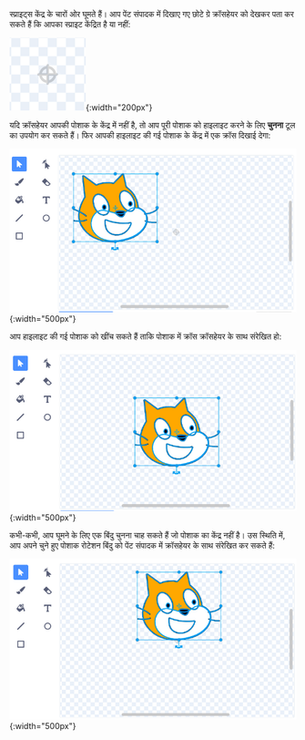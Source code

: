 स्प्राइट्स केंद्र के चारों ओर घूमते हैं। आप पेंट संपादक में दिखाए गए छोटे ग्रे क्रॉसहेयर को देखकर पता कर सकते हैं कि आपका स्प्राइट केंद्रित है या नहीं:

![क्रॉसहेयर।](images/crosshair.png){:width="200px"}

यदि क्रॉसहेयर आपकी पोशाक के केंद्र में नहीं है, तो आप पूरी पोशाक को हाइलाइट करने के लिए **चुनना** टूल का उपयोग कर सकते हैं। फिर आपकी हाइलाइट की गई पोशाक के केंद्र में एक क्रॉस दिखाई देगा:

![पोशाक के केंद्र में क्रॉस क्रॉसहेयर के साथ संरेखित नहीं है।](images/off-centre-crosshair.png){:width="500px"}

आप हाइलाइट की गई पोशाक को खींच सकते हैं ताकि पोशाक में क्रॉस क्रॉसहेयर के साथ संरेखित हो:

![पोशाक के केंद्र में क्रॉस क्रॉसहेयर के साथ संरेखित है।](images/centre-crosshair.png){:width="500px"}

कभी-कभी, आप घूमने के लिए एक बिंदु चुनना चाह सकते हैं जो पोशाक का केंद्र नहीं है। उस स्थिति में, आप अपने चुने हुए पोशाक रोटेशन बिंदु को पेंट संपादक में क्रॉसहेयर के साथ संरेखित कर सकते हैं:

![पोशाक के निचले भाग पर एक रोटेशन बिंदु क्रॉसहेयर के साथ संरेखित है।](images/rotation-point.png){:width="500px"}
